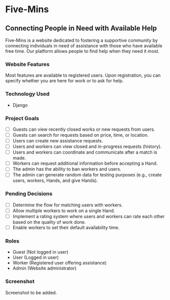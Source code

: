 # Five-Mins
## Connecting People in Need with Available Help

Five-Mins is a website dedicated to fostering a supportive community by connecting individuals in need of assistance with those who have available free time. Our platform allows people to find help when they need it most.

### Website Features
Most features are available to registered users. Upon registration, you can specify whether you are here for work or to ask for help.

### Technology Used
- Django

### Project Goals
- [ ] Guests can view recently closed works or new requests from users.
- [ ] Guests can search for requests based on price, time, or location.
- [ ] Users can create new assistance requests.
- [ ] Users and workers can view closed and in-progress requests (history).
- [ ] Users and workers can coordinate and communicate after a match is made.
- [ ] Workers can request additional information before accepting a Hand.
- [ ] The admin has the ability to ban workers and users.
- [ ] The admin can generate random data for testing purposes (e.g., create users, workers, Hands, and give Hands).

### Pending Decisions
- [ ] Determine the flow for matching users with workers.
- [ ] Allow multiple workers to work on a single Hand.
- [ ] Implement a rating system where users and workers can rate each other based on the quality of work done.
- [ ] Enable workers to set their default availability time.

### Roles
- Guest (Not logged in user)
- User (Logged in user)
- Worker (Registered user offering assistance)
- Admin (Website administrator)

### Screenshot
Screenshot to be added.
